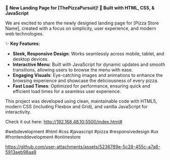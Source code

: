 🚀 **New Landing Page for [ThePizzaPursuit]! 🍕 Built with HTML, CSS, & JavaScript**

We are excited to share the newly designed landing page for [Pizza Store Name], created with a focus on simplicity, user experience, and modern web technologies.

✨ **Key Features:**

- **Sleek, Responsive Design**: Works seamlessly across mobile, tablet, and desktop devices.
- **Interactive Menu**: Built with JavaScript for dynamic updates and smooth transitions, allowing users to browse the menu with ease.
- **Engaging Visuals**: Eye-catching images and animations to enhance the browsing experience and showcase the deliciousness of every pizza.
- **Fast Load Times**: Optimized for performance, ensuring quick and efficient load times for a seamless user experience.

This project was developed using clean, maintainable code with HTML5, modern CSS (including Flexbox and Grid), and vanilla JavaScript for interactivity.

Check it out here: http://192.168.48.10:5500/index.html#

#webdevelopment #html #css #javascript #pizza #responsivedesign #ux #frontenddevelopment #onlinestore


https://github.com/user-attachments/assets/5236789e-5c28-455c-a7a8-5913aeb98aa9

